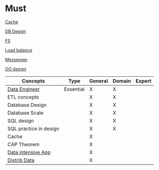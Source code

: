 # Must

[Cache](https://github.com/tradegolfstix/system-design/blob/master/Cache.md)

[DB Design](https://github.com/tradegolfstix/system-design/blob/master/databaseDesign.md)

[FS](https://github.com/tradegolfstix/system-design/blob/master/fileSystemDesign.md)

[Load balance](https://github.com/tradegolfstix/system-design/blob/master/loadBalancing.md)

[Messenger](https://github.com/tradegolfstix/system-design/blob/master/messenger.md)

[OO design](https://github.com/tradegolfstix/system-design/blob/master/ooDesign.md)




| Concepts        | Type           | General  | Domain | Expert |
| --- | --- | --- | --- | --- |
| [Data Engineer](https://github.com/andkret/Cookbook)      | Essential | X | X | | |
| ETL concepts      | | X | X | | |
| Database Design      | | X | X | | |
| Database Scale      | | X | X | | |
| SQL design      | | X | X | | |
| SQL practice in design      | | X | X | | |
| Cache      | | X |  | | |
| CAP Theorem | | X |  | | |
| [Data intensive App](https://github.com/tradegolfstix/system-design/blob/master/distributingData.md) | | X |  | | |
| [Distrib Data](https://github.com/tradegolfstix/system-design/blob/master/distributedTransactions.md) | | X |  | | |


